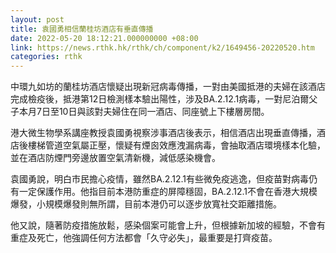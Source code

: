 ```yaml
---
layout: post
title: 袁國勇相信蘭桂坊酒店有垂直傳播
date: 2022-05-20 18:12:21.000000000 +08:00
link: https://news.rthk.hk/rthk/ch/component/k2/1649456-20220520.htm
categories: rthk
---
```


中環九如坊的蘭桂坊酒店懷疑出現新冠病毒傳播，一對由美國抵港的夫婦在該酒店完成檢疫後，抵港第12日檢測樣本驗出陽性，涉及BA.2.12.1病毒，一對尼泊爾父子本月7日至10日與該對夫婦住在同一酒店、同座號上下樓層房間。

港大微生物學系講座教授袁國勇視察涉事酒店後表示，相信酒店出現垂直傳播，酒店後樓梯管道空氣屬正壓，懷疑有煙囪效應洩漏病毒，會抽取酒店環境樣本化驗，並在酒店防煙門旁邊放置空氣清新機，減低感染機會。

袁國勇說，明白市民擔心疫情，雖然BA.2.12.1有些微免疫逃逸，但疫苗對病毒仍有一定保護作用。他指目前本港防重症的屏障穩固，BA.2.12.1不會在香港大規模爆發，小規模爆發則無所謂，目前本港仍可以逐步放寬社交距離措施。

他又說，隨著防疫措施放鬆，感染個案可能會上升，但根據新加坡的經驗，不會有重症及死亡，他強調任何方法都會「久守必失」，最重要是打齊疫苗。
